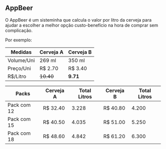 ## AppBeer

O AppBeer é um sisteminha que calcula o valor por litro da cerveja para ajudar a escolher a melhor opção custo-benefício na hora de comprar sem complicação.

Por exemplo:

|  Medidas  | Cerveja A | Cerveja B |
|-----------|-----------|-----------|
|Volume/Uni |   269 ml  |   350 ml  |
| Preço/Uni |   R$ 2.70 |   R$ 3.40 |
|  R$/Litro |  ~~10.40~~|  **9.71** |

|   Packs   | Cerveja A | Total Litros | Cerveja B | Total Litros | 
|-----------|-----------|--------------|-----------|--------------|
|Pack com 12| R$ 32.40  |     3.228    |  R$ 40.80 |     4.200    |
|Pack com 15| R$ 40.50  |     4.035    |  R$ 51.00 |     5.250    |
|Pack com 18| R$ 48.60  |     4.842    |  R$ 61.20 |     6.300    |
